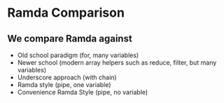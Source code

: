 # Ramda Comparison

## We compare Ramda against
* Old school paradigm (for, many variables)
* Newer school (modern array helpers such as reduce, filter, but many variables)
* Underscore approach (with chain)
* Ramda style (pipe, one variable)
* Convenience Ramda Style (pipe, no variable)
